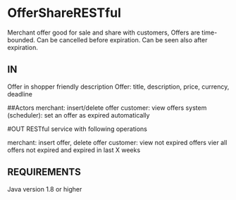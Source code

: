 # OfferShareRESTful

Merchant offer good for sale and share with customers, Offers are time-bounded.
Can be cancelled before expiration. Can be seen also after expiration.

## IN
Offer in shopper friendly description
Offer: title, description, price, currency, deadline

##Actors
merchant: insert/delete offer
customer: view offers
system (scheduler): set an offer as expired automatically

#OUT
RESTful service with following operations

merchant:
    insert offer, delete offer
customer:
    view not expired offers
    vier all offers not expired and expired in last X weeks

## REQUIREMENTS
Java version 1.8 or higher




